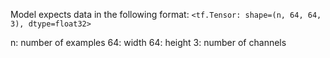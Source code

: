 Model expects data in the following format:
`<tf.Tensor: shape=(n, 64, 64, 3), dtype=float32>`

n: number of examples
64: width
64: height
3: number of channels
